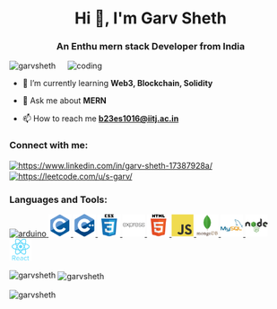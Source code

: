 <h1 align="center">Hi 👋, I'm Garv Sheth</h1>
<h3 align="center">An Enthu mern stack Developer from India</h3>
<img align="right" alt="coding" width="400" src="https://imgs.search.brave.com/rxdhT-5dBoP6GHu1-2RabZruPCLJpuufj5gR8lJiCg0/rs:fit:860:0:0:0/g:ce/aHR0cHM6Ly9pbWcu/ZnJlZXBpay5jb20v/ZnJlZS1waG90by9h/ZG9yYWJsZS1ib3kt/ZmFudGFzeS13b3Js/ZF8yMy0yMTUxNzMy/MzMyLmpwZz9zaXpl/PTYyNiZleHQ9anBn">
 
<p align="left"> <img src="https://komarev.com/ghpvc/?username=garvsheth&label=Profile%20views&color=0e75b6&style=flat" alt="garvsheth" /> </p>

- 🌱 I’m currently learning **Web3, Blockchain, Solidity**

- 💬 Ask me about **MERN**

- 📫 How to reach me **b23es1016@iitj.ac.in**

<h3 align="left">Connect with me:</h3>
<p align="left">
<a href="https://linkedin.com/in/https://www.linkedin.com/in/garv-sheth-17387928a/" target="blank"><img align="center" src="https://raw.githubusercontent.com/rahuldkjain/github-profile-readme-generator/master/src/images/icons/Social/linked-in-alt.svg" alt="https://www.linkedin.com/in/garv-sheth-17387928a/" height="30" width="40" /></a>
<a href="https://www.leetcode.com/https://leetcode.com/u/s-garv/" target="blank"><img align="center" src="https://raw.githubusercontent.com/rahuldkjain/github-profile-readme-generator/master/src/images/icons/Social/leet-code.svg" alt="https://leetcode.com/u/s-garv/" height="30" width="40" /></a>
</p>

<h3 align="left">Languages and Tools:</h3>
<p align="left"> <a href="https://www.arduino.cc/" target="_blank" rel="noreferrer"> <img src="https://cdn.worldvectorlogo.com/logos/arduino-1.svg" alt="arduino" width="40" height="40"/> </a> <a href="https://www.cprogramming.com/" target="_blank" rel="noreferrer"> <img src="https://raw.githubusercontent.com/devicons/devicon/master/icons/c/c-original.svg" alt="c" width="40" height="40"/> </a> <a href="https://www.w3schools.com/cpp/" target="_blank" rel="noreferrer"> <img src="https://raw.githubusercontent.com/devicons/devicon/master/icons/cplusplus/cplusplus-original.svg" alt="cplusplus" width="40" height="40"/> </a> <a href="https://www.w3schools.com/css/" target="_blank" rel="noreferrer"> <img src="https://raw.githubusercontent.com/devicons/devicon/master/icons/css3/css3-original-wordmark.svg" alt="css3" width="40" height="40"/> </a> <a href="https://expressjs.com" target="_blank" rel="noreferrer"> <img src="https://raw.githubusercontent.com/devicons/devicon/master/icons/express/express-original-wordmark.svg" alt="express" width="40" height="40"/> </a> <a href="https://www.w3.org/html/" target="_blank" rel="noreferrer"> <img src="https://raw.githubusercontent.com/devicons/devicon/master/icons/html5/html5-original-wordmark.svg" alt="html5" width="40" height="40"/> </a> <a href="https://developer.mozilla.org/en-US/docs/Web/JavaScript" target="_blank" rel="noreferrer"> <img src="https://raw.githubusercontent.com/devicons/devicon/master/icons/javascript/javascript-original.svg" alt="javascript" width="40" height="40"/> </a> <a href="https://www.mongodb.com/" target="_blank" rel="noreferrer"> <img src="https://raw.githubusercontent.com/devicons/devicon/master/icons/mongodb/mongodb-original-wordmark.svg" alt="mongodb" width="40" height="40"/> </a> <a href="https://www.mysql.com/" target="_blank" rel="noreferrer"> <img src="https://raw.githubusercontent.com/devicons/devicon/master/icons/mysql/mysql-original-wordmark.svg" alt="mysql" width="40" height="40"/> </a> <a href="https://nodejs.org" target="_blank" rel="noreferrer"> <img src="https://raw.githubusercontent.com/devicons/devicon/master/icons/nodejs/nodejs-original-wordmark.svg" alt="nodejs" width="40" height="40"/> </a> <a href="https://reactjs.org/" target="_blank" rel="noreferrer"> <img src="https://raw.githubusercontent.com/devicons/devicon/master/icons/react/react-original-wordmark.svg" alt="react" width="40" height="40"/> </a> </p>

<p><img align="left" src="https://github-readme-stats.vercel.app/api/top-langs?username=garvsheth&show_icons=true&locale=en&layout=compact" alt="garvsheth" /></p>

<p>&nbsp;<img align="center" src="https://github-readme-stats.vercel.app/api?username=garvsheth&show_icons=true&locale=en" alt="garvsheth" /></p>

<p><img align="center" src="https://github-readme-streak-stats.herokuapp.com/?user=garvsheth&" alt="garvsheth" /></p>
